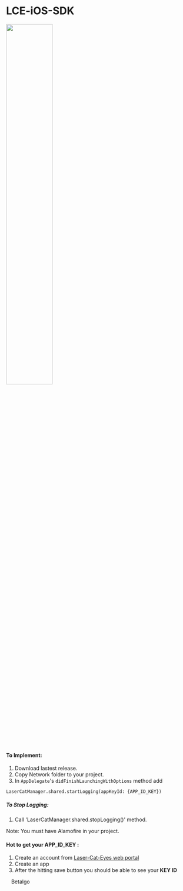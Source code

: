 # LCE-iOS-SDK
<img src="http://lasercateyes-portal-beta.azurewebsites.net/media/logos/logo-letter-2.png" width="50%">

#### To Implement:

1. Download lastest release.
2. Copy Network folder to your project.
3. In ``AppDelegate``'s ``didFinishLaunchingWithOptions`` method add 
```
LaserCatManager.shared.startLogging(appKeyId: {APP_ID_KEY})
```
##### To Stop Logging:
1. Call 'LaserCatManager.shared.stopLogging()' method.

Note: You must have Alamofire in your project.

#### Hot to get your APP_ID_KEY :
1. Create an account from [Laser-Cat-Eyes web portal]
2. Create an app
3. After the hitting save button you should be able to see your **KEY ID**



<img src="http://www.betalgo.com/img/logo-dark.png" width="10px"> Betalgo

   [Laser-Cat-Eyes web portal]: <https://lasercateyes-portal-beta.azurewebsites.net/auth/login>
